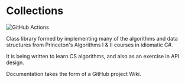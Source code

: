 # Collections

![GitHub Actions](https://github.com/bfdes/Collections/workflows/Build%20and%20Test/badge.svg)

Class library formed by implementing many of the algorithms and data structures from Princeton's Algorithms I & II courses in idiomatic C#.

It is being written to learn CS algorithms, and also as an exercise in API design.

Documentation takes the form of a GitHub project Wiki.
